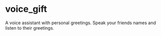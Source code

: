 # voice_gift
A voice assistant with personal greetings. Speak your friends names and listen to their greetings.
